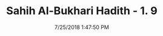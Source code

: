 ---
title        : "Sahih Al-Bukhari Hadith - 1. 9"
date         : 7/25/2018 1:47:50 PM
draft        : false
type         : "hadith"
layout       : "hadith"
BookCode     : "SHB"
VolumeNumber : "1"
HadithNumber : "9"
categories  :  ["Faith-A Muslim harming Muslims"]
tags  :  ["Abdullah bin Amr"]
---